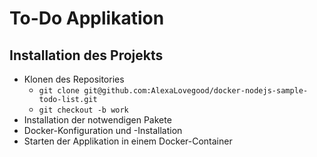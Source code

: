 # To-Do Applikation

## Installation des Projekts

- Klonen des Repositories
  - `git clone git@github.com:AlexaLovegood/docker-nodejs-sample-todo-list.git`
  - `git checkout -b work`
- Installation der notwendigen Pakete
- Docker-Konfiguration und -Installation
- Starten der Applikation in einem Docker-Container
